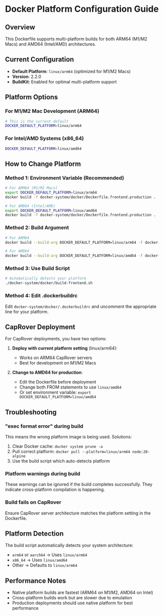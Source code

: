 # Docker Platform Configuration Guide

## Overview
This Dockerfile supports multi-platform builds for both ARM64 (M1/M2 Macs) and AMD64 (Intel/AMD) architectures.

## Current Configuration
- **Default Platform**: `linux/arm64` (optimized for M1/M2 Macs)
- **Version**: 2.2.0
- **BuildKit**: Enabled for optimal multi-platform support

## Platform Options

### For M1/M2 Mac Development (ARM64)
```bash
# This is the current default
DOCKER_DEFAULT_PLATFORM=linux/arm64
```

### For Intel/AMD Systems (x86_64)
```bash
DOCKER_DEFAULT_PLATFORM=linux/amd64
```

## How to Change Platform

### Method 1: Environment Variable (Recommended)
```bash
# For ARM64 (M1/M2 Macs)
export DOCKER_DEFAULT_PLATFORM=linux/arm64
docker build -f docker-system/docker/Dockerfile.frontend.production .

# For AMD64 (Intel/AMD)
export DOCKER_DEFAULT_PLATFORM=linux/amd64
docker build -f docker-system/docker/Dockerfile.frontend.production .
```

### Method 2: Build Argument
```bash
# For ARM64
docker build --build-arg DOCKER_DEFAULT_PLATFORM=linux/arm64 -f docker-system/docker/Dockerfile.frontend.production .

# For AMD64
docker build --build-arg DOCKER_DEFAULT_PLATFORM=linux/amd64 -f docker-system/docker/Dockerfile.frontend.production .
```

### Method 3: Use Build Script
```bash
# Automatically detects your platform
./docker-system/docker/build-frontend.sh
```

### Method 4: Edit .dockerbuildrc
Edit `docker-system/docker/.dockerbuildrc` and uncomment the appropriate line for your platform.

## CapRover Deployment

For CapRover deployments, you have two options:

1. **Deploy with current platform setting** (linux/arm64):
   - Works on ARM64 CapRover servers
   - Best for development on M1/M2 Macs

2. **Change to AMD64 for production**:
   - Edit the Dockerfile before deployment
   - Change both FROM statements to use `linux/amd64`
   - Or set environment variable: `export DOCKER_DEFAULT_PLATFORM=linux/amd64`

## Troubleshooting

### "exec format error" during build
This means the wrong platform image is being used. Solutions:
1. Clear Docker cache: `docker system prune -a`
2. Pull correct platform: `docker pull --platform=linux/arm64 node:20-alpine`
3. Use the build script which auto-detects platform

### Platform warnings during build
These warnings can be ignored if the build completes successfully. They indicate cross-platform compilation is happening.

### Build fails on CapRover
Ensure CapRover server architecture matches the platform setting in the Dockerfile.

## Platform Detection
The build script automatically detects your system architecture:
- `arm64` or `aarch64` → Uses `linux/arm64`
- `x86_64` → Uses `linux/amd64`
- Other → Defaults to `linux/arm64`

## Performance Notes
- Native platform builds are fastest (ARM64 on M1/M2, AMD64 on Intel)
- Cross-platform builds work but are slower due to emulation
- Production deployments should use native platform for best performance